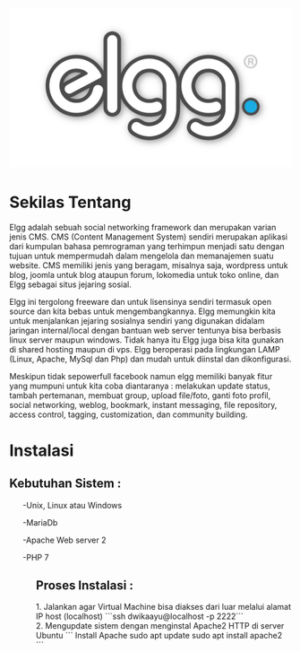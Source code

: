 <h1> <img src="https://github.com/dwikaayunovianti/ELGG/blob/master/image/1200px-Elgg.jpg"</img></h1>
<h1> Sekilas Tentang </h1>
<p>  Elgg adalah sebuah social networking framework dan merupakan varian jenis CMS. CMS (Content Management System) sendiri merupakan aplikasi dari kumpulan bahasa pemrograman yang terhimpun menjadi satu dengan tujuan untuk mempermudah dalam mengelola dan memanajemen suatu website. CMS memiliki jenis yang beragam, misalnya saja, wordpress untuk blog, joomla untuk blog ataupun forum, lokomedia untuk toko online, dan Elgg sebagai situs jejaring sosial. </p>
<p>  Elgg ini tergolong freeware dan untuk lisensinya sendiri termasuk open source dan kita bebas untuk mengembangkannya. Elgg memungkin kita untuk menjalankan jejaring sosialnya sendiri yang digunakan didalam jaringan internal/local dengan bantuan web server tentunya bisa berbasis linux server maupun windows. Tidak hanya itu Elgg juga bisa kita gunakan di shared hosting maupun di vps. Elgg beroperasi pada lingkungan LAMP (Linux, Apache, MySql dan Php) dan mudah untuk diinstal dan dikonfigurasi. </p>
<p>  Meskipun tidak sepowerfull facebook namun elgg memiliki banyak fitur yang mumpuni untuk kita coba diantaranya : melakukan update status, tambah pertemanan, membuat group, upload file/foto, ganti foto profil, social  networking, weblog, bookmark, instant messaging, file repository, access control, tagging, customization, dan community building. </p>

<h1>Instalasi</h1>
<h2>Kebutuhan Sistem : </h2>
<ul>-Unix, Linux atau Windows</ul>
<ul>-MariaDb</ul>
<ul>-Apache Web server 2</ul>
<ul>-PHP 7<ul>

<h2>Proses Instalasi :</h2>
1. Jalankan agar Virtual Machine bisa diakses dari luar melalui alamat IP host (localhost) 
  ```ssh dwikaayu@localhost -p 2222``` <br>
2. Mengupdate sistem dengan menginstal Apache2 HTTP di server Ubuntu
```	Install Apache
     	sudo apt update
	sudo apt install apache2
```
  



